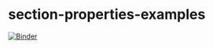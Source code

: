 # section-properties-examples

[![Binder](https://mybinder.org/badge_logo.svg)](https://mybinder.org/v2/gh/robbievanleeuwen/section-properties-examples/master)
